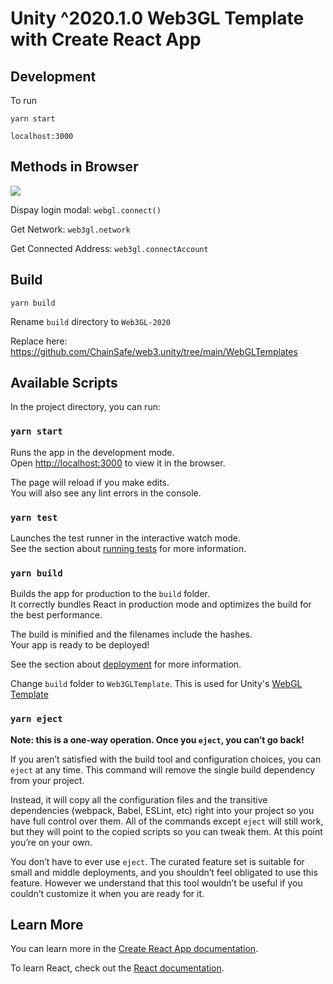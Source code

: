 # Unity ^2020.1.0 Web3GL Template with Create React App

## Development

To run

`yarn start`

`localhost:3000`

## Methods in Browser

![](https://user-images.githubusercontent.com/19412160/132386771-9468f399-9640-4b6a-b28d-576ad7d966a5.png)

Dispay login modal: `webgl.connect()`

Get Network: `web3gl.network`

Get Connected Address: `web3gl.connectAccount`

## Build

`yarn build`

Rename `build` directory to `Web3GL-2020`

Replace here: https://github.com/ChainSafe/web3.unity/tree/main/WebGLTemplates

## Available Scripts

In the project directory, you can run:

### `yarn start`

Runs the app in the development mode.\
Open [http://localhost:3000](http://localhost:3000) to view it in the browser.

The page will reload if you make edits.\
You will also see any lint errors in the console.

### `yarn test`

Launches the test runner in the interactive watch mode.\
See the section about [running tests](https://facebook.github.io/create-react-app/docs/running-tests) for more information.

### `yarn build`

Builds the app for production to the `build` folder.\
It correctly bundles React in production mode and optimizes the build for the best performance.

The build is minified and the filenames include the hashes.\
Your app is ready to be deployed!

See the section about [deployment](https://facebook.github.io/create-react-app/docs/deployment) for more information.

Change `build` folder to `Web3GLTemplate`. This is used for Unity's [WebGL Template](https://docs.unity3d.com/Manual/webgl-templates.html)

### `yarn eject`

**Note: this is a one-way operation. Once you `eject`, you can’t go back!**

If you aren’t satisfied with the build tool and configuration choices, you can `eject` at any time. This command will remove the single build dependency from your project.

Instead, it will copy all the configuration files and the transitive dependencies (webpack, Babel, ESLint, etc) right into your project so you have full control over them. All of the commands except `eject` will still work, but they will point to the copied scripts so you can tweak them. At this point you’re on your own.

You don’t have to ever use `eject`. The curated feature set is suitable for small and middle deployments, and you shouldn’t feel obligated to use this feature. However we understand that this tool wouldn’t be useful if you couldn’t customize it when you are ready for it.

## Learn More

You can learn more in the [Create React App documentation](https://facebook.github.io/create-react-app/docs/getting-started).

To learn React, check out the [React documentation](https://reactjs.org/).
